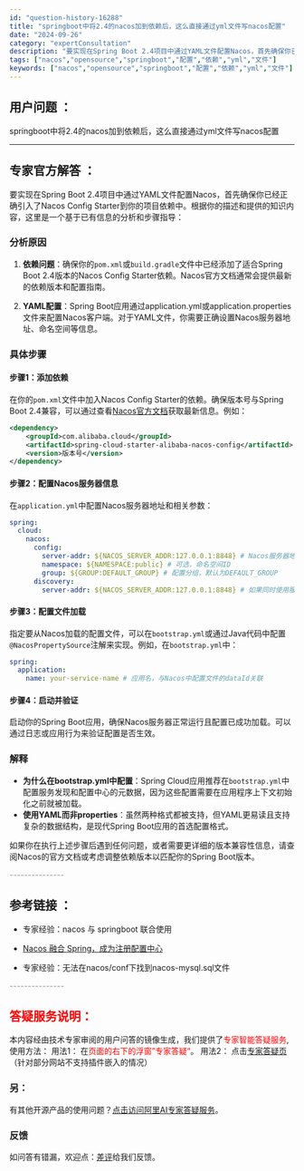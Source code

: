 ```yaml
---
id: "question-history-16288"
title: "springboot中将2.4的nacos加到依赖后，这么直接通过yml文件写nacos配置"
date: "2024-09-26"
category: "expertConsultation"
description: "要实现在Spring Boot 2.4项目中通过YAML文件配置Nacos，首先确保你已经正确引入了Nacos Config Starter到你的项目依赖中。根据你的描述和提供的知识内容，这里是一个基于已有信息的分析和步骤指导：### 分析原因1. **依赖问题**：确保你的`pom.xml`或`b"
tags: ["nacos","opensource","springboot","配置","依赖","yml","文件"]
keywords: ["nacos","opensource","springboot","配置","依赖","yml","文件"]
---
```


## 用户问题 ： 
 springboot中将2.4的nacos加到依赖后，这么直接通过yml文件写nacos配置  

---------------
## 专家官方解答 ：

要实现在Spring Boot 2.4项目中通过YAML文件配置Nacos，首先确保你已经正确引入了Nacos Config Starter到你的项目依赖中。根据你的描述和提供的知识内容，这里是一个基于已有信息的分析和步骤指导：

### 分析原因
1. **依赖问题**：确保你的`pom.xml`或`build.gradle`文件中已经添加了适合Spring Boot 2.4版本的Nacos Config Starter依赖。Nacos官方文档通常会提供最新的依赖版本和配置指南。
   
2. **YAML配置**：Spring Boot应用通过application.yml或application.properties文件来配置Nacos客户端。对于YAML文件，你需要正确设置Nacos服务器地址、命名空间等信息。

### 具体步骤
#### 步骤1：添加依赖
在你的`pom.xml`文件中加入Nacos Config Starter的依赖。确保版本号与Spring Boot 2.4兼容，可以通过查看[Nacos官方文档](https://nacos.io/docs/latest/ecology/use-nacos-with-spring-boot/)获取最新信息。例如：

```xml
<dependency>
    <groupId>com.alibaba.cloud</groupId>
    <artifactId>spring-cloud-starter-alibaba-nacos-config</artifactId>
    <version>版本号</version>
</dependency>
```

#### 步骤2：配置Nacos服务器信息
在`application.yml`中配置Nacos服务器地址和相关参数：

```yaml
spring:
  cloud:
    nacos:
      config:
        server-addr: ${NACOS_SERVER_ADDR:127.0.0.1:8848} # Nacos服务器地址
        namespace: ${NAMESPACE:public} # 可选，命名空间ID
        group: ${GROUP:DEFAULT_GROUP} # 配置分组，默认为DEFAULT_GROUP
      discovery:
        server-addr: ${NACOS_SERVER_ADDR:127.0.0.1:8848} # 如果同时使用服务发现，这行也是必要的
```

#### 步骤3：配置文件加载
指定要从Nacos加载的配置文件，可以在`bootstrap.yml`或通过Java代码中配置`@NacosPropertySource`注解来实现。例如，在`bootstrap.yml`中：

```yaml
spring:
  application:
    name: your-service-name # 应用名，与Nacos中配置文件的dataId关联
```

#### 步骤4：启动并验证
启动你的Spring Boot应用，确保Nacos服务器正常运行且配置已成功加载。可以通过日志或应用行为来验证配置是否生效。

### 解释
- **为什么在bootstrap.yml中配置**：Spring Cloud应用推荐在`bootstrap.yml`中配置服务发现和配置中心的元数据，因为这些配置需要在应用程序上下文初始化之前就被加载。
- **使用YAML而非properties**：虽然两种格式都被支持，但YAML更易读且支持复杂的数据结构，是现代Spring Boot应用的首选配置格式。

如果你在执行上述步骤后遇到任何问题，或者需要更详细的版本兼容性信息，请查阅Nacos的官方文档或考虑调整依赖版本以匹配你的Spring Boot版本。


<font color="#949494">---------------</font> 


## 参考链接 ：

* 专家经验：nacos 与 springboot 联合使用 
 
 * [Nacos 融合 Spring，成为注册配置中心](https://nacos.io/docs/latest/ecology/use-nacos-with-spring)
 
 * 专家经验：无法在nacos/conf下找到nacos-mysql.sql文件 


 <font color="#949494">---------------</font> 
 


## <font color="#FF0000">答疑服务说明：</font> 

本内容经由技术专家审阅的用户问答的镜像生成，我们提供了<font color="#FF0000">专家智能答疑服务</font>,使用方法：
用法1： 在<font color="#FF0000">页面的右下的浮窗”专家答疑“</font>。
用法2： 点击[专家答疑页](https://answer.opensource.alibaba.com/docs/intro)（针对部分网站不支持插件嵌入的情况）
### 另：


有其他开源产品的使用问题？[点击访问阿里AI专家答疑服务](https://answer.opensource.alibaba.com/docs/intro)。
### 反馈
如问答有错漏，欢迎点：[差评](https://ai.nacos.io/user/feedbackByEnhancerGradePOJOID?enhancerGradePOJOId=16301)给我们反馈。
